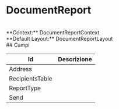 # DocumentReport

<br/>
**Context:** DocumentReportContext
<br/>
**Default Layout:** DocumentReportLayout



<br/>
## Campi

| Id | Descrizione | 
| --- | --- | 
| Address |  | 
| RecipientsTable |  | 
| ReportType |  | 
| Send |  |

